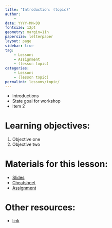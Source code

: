 ```yaml
---
title: "Introduction: (topic)"
author:
    - 
date: YYYY-MM-DD
fontsize: 12pt
geometry: margin=1in
papersize: letterpaper
layout: page
sidebar: true
tag:
    - Lessons
    - Assignment
    - (lesson topic)
categories:
    - Lessons
    - (lesson topic)
permalink: lessons/topic/
---
```


* Introductions
* State goal for workshop
* Item 2

# Learning objectives: #

1. Objective one
2. Objective two

# Materials for this lesson: #

* [Slides](slides/index.html)
* [Cheatsheet](cheatsheet/index.html)
* [Assignment](assignment/index.html)

# Other resources: #

* [link](http://)

